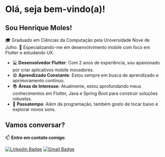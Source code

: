 # Olá, seja bem-vindo(a)!

## Sou Henrique Moles!

🎓 Graduado em Ciências da Computação pela Universidade Nove de Julho.
📱 Especializando-me em desenvolvimento mobile com foco em Flutter e estudando UX.

- 💻 **Desenvolvedor Flutter**: Com 2 anos de experiência, sou apaixonado por criar aplicativos mobile inovadores.
- 😄 **Aprendizado Constante**: Estou sempre em busca de aprendizado e aprimoramento contínuo.
- 📚 **Áreas de Interesse**: Atualmente, estou aprofundando meus conhecimentos em Flutter, Java e Spring Boot para construir soluções robustas.
- 🎸 **Passatempo**: Além da programação, também gosto de tocar baixo e explorar novos sons.

## Vamos conversar?

📫 **Entre em contato comigo**:

[![Linkedin Badge](https://img.shields.io/badge/-LinkedIn-blue?style=flat-square&logo=Linkedin&logoColor=white&link=https://www.linkedin.com/in/henrique-moles/)](https://www.linkedin.com/in/henrique-moles/)
[![Gmail Badge](https://img.shields.io/badge/-Gmail-c14438?style=flat-square&logo=Gmail&logoColor=white&link=mailto:henriquemoles@gmail.com)](mailto:henriquemoles@gmail.com)
